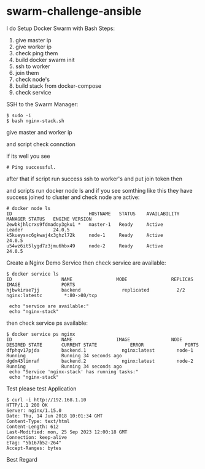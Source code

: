 # swarm-challenge-ansible


I do Setup Docker Swarm with Bash
Steps:

1. give master ip 
2. give worker ip
3. check ping them
4. build docker swarm init
5. ssh to worker
6. join them
7. check node's
8. build stack from docker-compose
9. check service

SSH to the Swarm Manager:

```
$ sudo -i
$ bash nginx-stack.sh
```
give master and worker ip 

and script check connction

if its well you see
```
# Ping successful.
```

after that if script run success ssh to worker's and put join token then

and scripts run docker node ls and if you see somthing like this they have success joined to cluster
and check node are active:
```
# docker node ls
ID                            HOSTNAME   STATUS    AVAILABILITY   MANAGER STATUS   ENGINE VERSION
2ewbkjhlcrxs9fdmadoy3gku1 *   master-1   Ready     Active         Leader           24.0.5
k5kueysxc6gkwaj4x3ghzl72k     node-1     Ready     Active                          24.0.5
u54wz6it5lygd7z3jmu6hbx49     node-2     Ready     Active                          24.0.5
```

Create a Nginx Demo Service then  check service are available:

```
$ docker service ls
ID                  NAME                MODE                REPLICAS            IMAGE               PORTS
hjbwkirae7jj        backend               replicated          2/2                 nginx:latestc        *:80->80/tcp

 echo "service are available:"
 echo "nginx-stack"
```
 then  check service ps available:

```
$ docker service ps nginx
ID                  NAME                IMAGE               NODE                DESIRED STATE       CURRENT STATE            ERROR               PORTS                      
dfphqv17pjda        backend.1             nginx:latest        node-1      Running             Running 34 seconds ago                       
dgdm43limraf        backend.2             nginx:latest        node-2      Running             Running 34 seconds ago                       
 echo "Service 'nginx-stack' has running tasks:"
 echo "nginx-stack"
```

Test please test  Application

```
$ curl -i http://192.168.1.10
HTTP/1.1 200 OK
Server: nginx/1.15.0
Date: Thu, 14 Jun 2018 10:01:34 GMT
Content-Type: text/html
Content-Length: 612
Last-Modified: mon, 25 Sep 2023 12:00:18 GMT
Connection: keep-alive
ETag: "5b167b52-264"
Accept-Ranges: bytes
```

Best Regard
